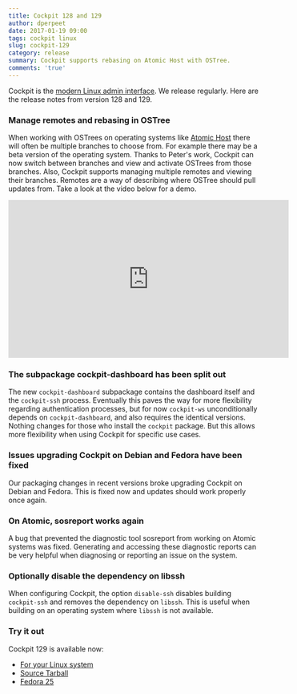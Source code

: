```yaml
---
title: Cockpit 128 and 129
author: dperpeet
date: 2017-01-19 09:00
tags: cockpit linux
slug: cockpit-129
category: release
summary: Cockpit supports rebasing on Atomic Host with OSTree.
comments: 'true'
---
```


Cockpit is the [modern Linux admin interface](http://cockpit-project.org/). We release
regularly. Here are the release notes from version 128 and 129.

### Manage remotes and rebasing in OSTree

When working with OSTrees on operating systems like [Atomic Host](http://www.projectatomic.io/docs/os-updates/)
there will often be multiple branches to choose from. For example there may be a beta version of the operating system.
Thanks to Peter's work, Cockpit can now switch between branches and view and activate OSTrees from those branches.
Also, Cockpit supports managing multiple remotes and viewing their branches. Remotes are a way of describing
where OSTree should pull updates from. Take a look at the video below for a demo.

<iframe width="560" height="315" src="https://www.youtube.com/embed/dF8M3xq9FcI" frameborder="0" allowfullscreen></iframe>

### The subpackage cockpit-dashboard has been split out

The new ```cockpit-dashboard``` subpackage contains the dashboard itself and
the ```cockpit-ssh``` process. Eventually this paves the way for more flexibility
regarding authentication processes, but for now ```cockpit-ws``` unconditionally
depends on ```cockpit-dashboard```, and also requires the identical versions.
Nothing changes for those who install the ```cockpit``` package. But this allows more
flexibility when using Cockpit for specific use cases.

### Issues upgrading Cockpit on Debian and Fedora have been fixed

Our packaging changes in recent versions broke upgrading Cockpit on Debian and Fedora.
This is fixed now and updates should work properly once again.

### On Atomic, sosreport works again

A bug that prevented the diagnostic tool sosreport from working on Atomic systems was fixed.
Generating and accessing these diagnostic reports can be very helpful when diagnosing or
reporting an issue on the system.

### Optionally disable the dependency on libssh

When configuring Cockpit, the option ```disable-ssh``` disables building ```cockpit-ssh``` and removes the
dependency on ```libssh```. This is useful when building on an operating system where ```libssh``` is not available.

### Try it out

Cockpit 129 is available now:

 * [For your Linux system](http://cockpit-project.org/running.html)
 * [Source Tarball](https://github.com/cockpit-project/cockpit/releases/tag/129)
 * [Fedora 25](https://bodhi.fedoraproject.org/updates/cockpit-129-1.fc25)
